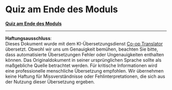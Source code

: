 <!--
CO_OP_TRANSLATOR_METADATA:
{
  "original_hash": "7bd1e5de0f612a70156747bc7b2d05bd",
  "translation_date": "2025-09-03T18:12:38+00:00",
  "source_file": "4.4 End of module quiz.md",
  "language_code": "de"
}
-->
# Quiz am Ende des Moduls

[**Quiz am Ende des Moduls**](https://forms.office.com/r/DaDgtLQa93)

---

**Haftungsausschluss**:  
Dieses Dokument wurde mit dem KI-Übersetzungsdienst [Co-op Translator](https://github.com/Azure/co-op-translator) übersetzt. Obwohl wir uns um Genauigkeit bemühen, beachten Sie bitte, dass automatisierte Übersetzungen Fehler oder Ungenauigkeiten enthalten können. Das Originaldokument in seiner ursprünglichen Sprache sollte als maßgebliche Quelle betrachtet werden. Für kritische Informationen wird eine professionelle menschliche Übersetzung empfohlen. Wir übernehmen keine Haftung für Missverständnisse oder Fehlinterpretationen, die sich aus der Nutzung dieser Übersetzung ergeben.